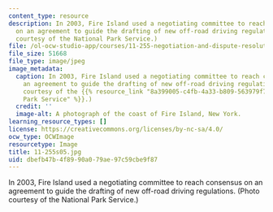 ```yaml
---
content_type: resource
description: In 2003, Fire Island used a negotiating committee to reach consensus
  on an agreement to guide the drafting of new off-road driving regulations. (Photo
  courtesy of the National Park Service.)
file: /ol-ocw-studio-app/courses/11-255-negotiation-and-dispute-resolution-in-the-public-sector-spring-2005/dbefb47b4f8990a079ae97c59cbe9f87_11-255s05.jpg
file_size: 51668
file_type: image/jpeg
image_metadata:
  caption: In 2003, Fire Island used a negotiating committee to reach consensus on
    an agreement to guide the drafting of new off-road driving regulations. (Photo
    courtesy of the {{% resource_link "8a399005-c4fb-4a33-b809-563979f7d95f" "National
    Park Service" %}}.)
  credit: ''
  image-alt: A photograph of the coast of Fire Island, New York.
learning_resource_types: []
license: https://creativecommons.org/licenses/by-nc-sa/4.0/
ocw_type: OCWImage
resourcetype: Image
title: 11-255s05.jpg
uid: dbefb47b-4f89-90a0-79ae-97c59cbe9f87
---
```

In 2003, Fire Island used a negotiating committee to reach consensus on an agreement to guide the drafting of new off-road driving regulations. (Photo courtesy of the National Park Service.)